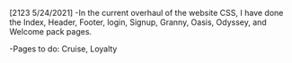 [2123 5/24/2021]
-In the current overhaul of the website CSS, I have done the Index, Header, Footer, login,  Signup, Granny, Oasis, Odyssey, and Welcome pack pages.

-Pages to do: Cruise, Loyalty

